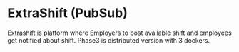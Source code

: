 # ExtraShift (PubSub)
Extrashift is platform where Employers to post available shift and employees get notified about shift.
Phase3 is distributed version with 3 dockers.
